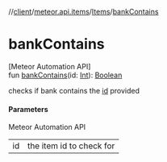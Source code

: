 //[client](../../../index.md)/[meteor.api.items](../index.md)/[Items](index.md)/[bankContains](bank-contains.md)

# bankContains

[Meteor Automation API]\
fun [bankContains](bank-contains.md)(id: [Int](https://kotlinlang.org/api/latest/jvm/stdlib/kotlin/-int/index.html)): [Boolean](https://kotlinlang.org/api/latest/jvm/stdlib/kotlin/-boolean/index.html)

checks if bank contains the [id](bank-contains.md) provided

#### Parameters

Meteor Automation API

| | |
|---|---|
| id | the item id to check for |
